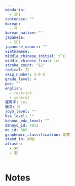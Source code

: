 ```yaml
---
mandarin:
  - zhì
cantonese: ""
korean:
  - 제
korean_native: ""
japanese:
  - SEI
japanese_nanori: ""
vietnamese:
middle_chinese_initial: t͡ɕ
middle_chinese_final: iᴇi
stroke_count: "12"
radical: 刀
skip_number: 1-6-6
grade_level: 4
pos: ""
english:
  - restrict
  - control
羅馬字: jei
韓文: 제
joyo_level: ""
hsk_level: ""
hanmun_edu_level: ""
danayo_id: 4032
mc_id: 309
graphemic_classification: 會意
stand_in: 抑制
aliases:
  - 制
  - 製
---
```


# Notes
